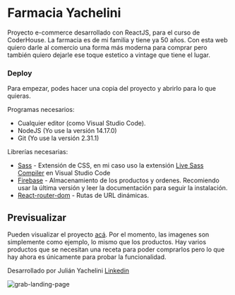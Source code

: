 # Farmacia Yachelini

Proyecto e-commerce desarrollado con ReactJS, para el curso de CoderHouse.
La farmacia es de mi familia y tiene ya 50 años. Con esta web quiero darle al comercio una forma más moderna para comprar pero también quiero dejarle ese toque estetico a vintage que tiene el lugar.

### Deploy

Para empezar, podes hacer una copia del proyecto y abrirlo para lo que quieras.

Programas necesarios:

- Cualquier editor (como Visual Studio Code).
- NodeJS (Yo use la versión 14.17.0)
- Git (Yo use la versión 2.31.1)

Librerías necesarias:

- [Sass](https://sass-lang.com/) - Extensión de CSS, en mi caso uso la extensión [Live Sass Compiler](https://marketplace.visualstudio.com/items?itemName=ritwickdey.live-sass) en Visual Studio Code
- [Firebase](https://firebase.google.com/) - Almacenamiento de los productos y ordenes. Recomiendo usar la última versión y leer la documentación para seguir la instalación.
- [React-router-dom](https://v5.reactrouter.com/) - Rutas de URL dinámicas.

## Previsualizar

Pueden visualizar el proyecto [acá](https://farmaciayachelini.netlify.app/). Por el momento, las imagenes son simplemente como ejemplo, lo mismo que los productos. Hay varios productos que se necesitan una receta para poder comprarlos pero lo que hay ahora es únicamente para probar la funcionalidad.

Desarrollado por Julián Yachelini [Linkedin](https://www.linkedin.com/in/jyachelini/)

![grab-landing-page](https://raw.githubusercontent.com/JYachelini/Proyecto_React/main/src/assets/img/boceto_gif.gif)
